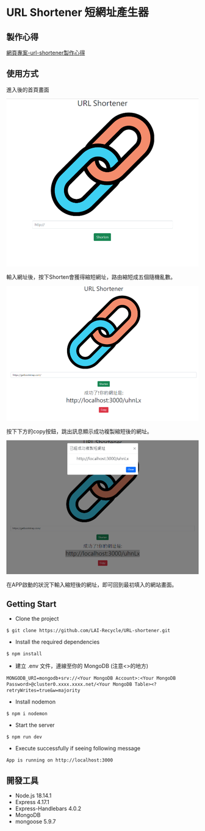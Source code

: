 # URL Shortener 短網址產生器

## 製作心得
[網頁專案-url-shortener製作心得]([http://markdown.tw/](https://medium.com/@xfjioyhn/網頁專案-url-shortener製作心得-faa53056a3c8))

## 使用方式

進入後的首頁畫面

![image](./image/image-01.png)

輸入網址後，按下Shorten會獲得縮短網址，路由縮短成五個隨機亂數。

![image](./image/image-02.png)

按下下方的copy按鈕，跳出訊息顯示成功複製縮短後的網址。

![image](./image/image-03.png)

在APP啟動的狀況下輸入縮短後的網址，即可回到最初填入的網站畫面。


##  Getting Start
- Clone the project
```
$ git clone https://github.com/LAI-Recycle/URL-shortener.git
```
- Install the required dependencies
```
$ npm install
```
- 建立 .env 文件，連線至你的 MongoDB (注意<>的地方)
```
MONGODB_URI=mongodb+srv://<Your MongoDB Account>:<Your MongoDB Password>@cluster0.xxxx.xxxx.net/<Your MongoDB Table><?retryWrites=true&w=majority
```
- Install nodemon
```
$ npm i nodemon
```
- Start the server
```
$ npm run dev
```
- Execute successfully if seeing following message
```
App is running on http://localhost:3000
```

## 開發工具
- Node.js 18.14.1
- Express 4.17.1
- Express-Handlebars 4.0.2
- MongoDB
- mongoose 5.9.7
